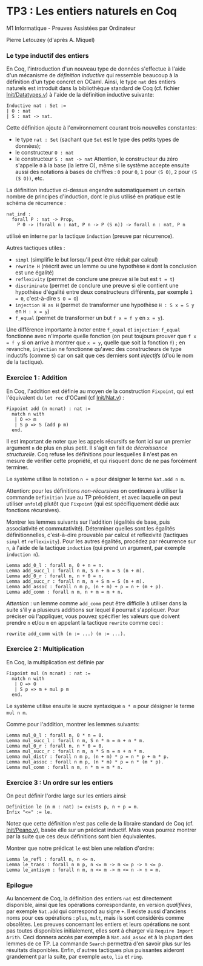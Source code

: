 TP3 : Les entiers naturels en Coq
=================================

M1 Informatique - Preuves Assistées par Ordinateur 

Pierre Letouzey (d'après A. Miquel)

### Le type inductif des entiers ###

En Coq, l'introduction d'un nouveau type de données s'effectue à
l'aide d'un mécanisme de *définition inductive* qui ressemble beaucoup
à la définition d'un type concret en OCaml.  Ainsi, le type `nat` des
entiers naturels est introduit dans la bibliothèque standard de Coq
(cf. fichier
[Init/Datatypes.v](https://coq.inria.fr/stdlib/Coq.Init.Datatypes.html))
à l'aide de la définition inductive suivante:

```coq
Inductive nat : Set :=
| O : nat
| S : nat -> nat.
```

Cette définition ajoute à l'environnement courant trois nouvelles
constantes:
  - le type `nat : Set` (sachant que `Set` est le type des petits types de données);
  - le constructeur `O : nat`
  - le constructeur `S : nat -> nat`
Attention, le constructeur du zéro s'appelle `O` à la base (la lettre O), même si le système accepte ensuite aussi des notations à bases de chiffres : `0` pour `O`, `1` pour `(S O)`, `2` pour `(S (S O))`, etc.

La définition inductive ci-dessus engendre automatiquement un certain nombre de principes d'induction, dont le plus utilisé en pratique est le schéma de récurrence :

```coq
nat_ind :
  forall P : nat -> Prop,
    P 0 -> (forall n : nat, P n -> P (S n)) -> forall n : nat, P n
```

utilisé en interne par la tactique `induction` (preuve par récurrence).

Autres tactiques utiles :
- `simpl` (simplifie le but lorsqu'il peut être réduit par calcul)
- `rewrite H` (réécrit avec un lemme ou une hypothèse `H` dont la conclusion est une égalité)
- `reflexivity` (permet de conclure une preuve si le but est `t = t`)
- `discriminate` (permet de conclure une preuve si elle contient une hypothèse d'égalité entre deux constructeurs différents, par exemple `1 = 0`, c'est-à-dire `S O = O`)
- `injection H as H` (permet de transformer une hypothèse `H : S x = S y` en `H : x = y`)
- `f_equal` (permet de transformer un but `f x = f y` en `x = y`).

Une différence importante à noter entre `f_equal` et `injection`:
`f_equal` fonctionne avec n'importe quelle fonction (on peut toujours
prouver que `f x = f y` si on arrive à montrer que `x = y`, quelle que
soit la fonction `f`) ; en revanche, `injection` ne fonctionne qu'avec
des constructeurs de type inductifs (comme `S`) car on sait que ces
derniers sont *injectifs* (d'où le nom de la tactique).

### Exercice 1 : Addition ###

En Coq, l'addition est définie au moyen de la construction `Fixpoint`, qui est l'équivalent du `let rec` d'OCaml (cf [Init/Nat.v](https://coq.inria.fr/stdlib/Coq.Init.Nat.html)) :

```coq
Fixpoint add (n m:nat) : nat :=
  match n with
   | O => m
   | S p => S (add p m)
  end.
```

Il est important de noter que les appels récursifs se font ici sur un premier argument `n` de plus en plus petit. Il s'agit en fait de *décroissance structurelle*. Coq refuse les définitions pour lesquelles il n'est pas en mesure de vérifier cette propriété, et qui risquent donc de ne pas forcément terminer.

Le système utilise la notation `n + m` pour désigner le terme `Nat.add n m`.

Attention: pour les définitions *non-récursives* on continuera à
utiliser la commande `Definition` (vue au TP précédent, et avec
laquelle on peut utiliser `unfold`) plutôt que `Fixpoint` (qui est
spécifiquement dédié aux fonctions récursives).

Montrer les lemmes suivants sur l'addition (égalités de base, puis associativité et commutativité). Déterminer quelles sont les égalités définitionnelles, c'est-à-dire prouvable par calcul et reflexivité (tactiques `simpl` et `reflexivity`). Pour les autres égalités, procédez par récurrence sur `n`, à l'aide de la tactique `induction` (qui prend un argument, par exemple `induction n`).

```coq
Lemma add_0_l : forall n, 0 + n = n.
Lemma add_succ_l : forall n m, S n + m = S (n + m).
Lemma add_0_r : forall n, n + 0 = n.
Lemma add_succ_r : forall n m, n + S m = S (n + m).
Lemma add_assoc : forall n m p, (n + m) + p = n + (m + p).
Lemma add_comm : forall n m, n + m = m + n.
```

*Attention* : un lemme comme `add_comm` peut être difficile à utiliser dans la suite s'il y a plusieurs additions sur lequel il pourrait s'appliquer.
Pour préciser où l'appliquer, vous pouvez spécifier les valeurs que doivent prendre `n` et/ou `m` en appelant la tactique `rewrite` comme ceci :

```coq
rewrite add_comm with (n := ...) (m := ...).
```

### Exercice 2 : Multiplication ###

En Coq, la multiplication est définie par

```coq
Fixpoint mul (n m:nat) : nat :=
  match n with
   | O => O
   | S p => m + mul p m
  end.
```

Le système utilise ensuite le sucre syntaxique `n * m` pour désigner le terme `mul n m`.

Comme pour l'addition, montrer les lemmes suivants:

```coq
Lemma mul_0_l : forall n, 0 * n = 0.
Lemma mul_succ_l : forall n m, S n * m = m + n * m.
Lemma mul_0_r : forall n, n * 0 = 0.
Lemma mul_succ_r : forall n m, n * S m = n + n * m.
Lemma mul_distr : forall n m p, (n + m) * p = n * p + m * p.
Lemma mul_assoc : forall n m p, (n * m) * p = n * (m * p).
Lemma mul_comm : forall n m, n * m = m * n.
```

### Exercice 3 : Un ordre sur les entiers ###

On peut définir l'ordre large sur les entiers ainsi:

```coq
Definition le (n m : nat) := exists p, n + p = m.
Infix "<=" := le.
```

Notez que cette définition n'est pas celle de la libraire standard de Coq (cf. [Init/Peano.v](https://coq.inria.fr/stdlib/Coq.Init.Peano.html)), basée elle sur un prédicat inductif. Mais vous
pourrez montrer par la suite que ces deux définitions sont bien équivalentes.

Montrer que notre prédicat `le` est bien une relation d'ordre:

```coq
Lemma le_refl : forall n, n <= n.
Lemma le_trans : forall n m p, n <= m -> m <= p -> n <= p.
Lemma le_antisym : forall n m, n <= m -> m <= n -> n = m.
```

### Epilogue ###

Au lancement de Coq, la définition des entiers `nat` est directement
disponible, ainsi que les opérations correspondante, en version
*qualifiées*, par exemple `Nat.add` qui correspond au signe `+`. Il
existe aussi d'anciens noms pour ces opérations : `plus`, `mult`, mais
ils sont considérés comme obsolètes. Les preuves concernant les
entiers et leurs opérations ne sont pas toutes disponibles
initialement, elles sont à charger via `Require Import Arith`. Ceci
donnera accès par exemple à `Nat.add_assoc` et à la plupart des lemmes
de ce TP. La commande `Search` permettra d'en savoir plus sur les
résultats disponibles. Enfin, d'autres tactiques plus puissantes
aideront grandement par la suite, par exemple `auto`, `lia` et
`ring`.

